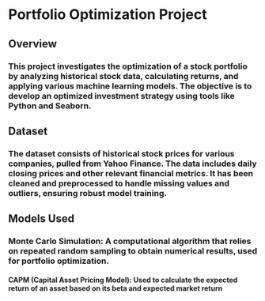 # Portfolio Optimization Project

## Overview
### This project investigates the optimization of a stock portfolio by analyzing historical stock data, calculating returns, and applying various machine learning models. The objective is to develop an optimized investment strategy using tools like Python and Seaborn.

## Dataset
### The dataset consists of historical stock prices for various companies, pulled from Yahoo Finance. The data includes daily closing prices and other relevant financial metrics. It has been cleaned and preprocessed to handle missing values and outliers, ensuring robust model training.

## Models Used
### Monte Carlo Simulation: A computational algorithm that relies on repeated random sampling to obtain numerical results, used for portfolio optimization.
#### CAPM (Capital Asset Pricing Model): Used to calculate the expected return of an asset based on its beta and expected market return
